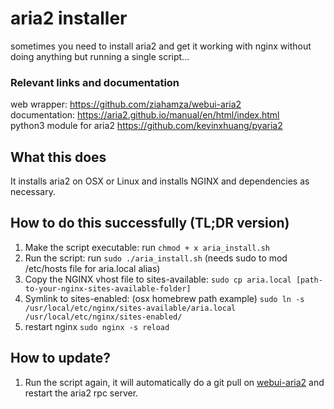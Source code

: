 # aria2 installer
sometimes you need to install aria2 and get it working with nginx without doing anything but running a single script...

### Relevant links and documentation
web wrapper: https://github.com/ziahamza/webui-aria2   
documentation: https://aria2.github.io/manual/en/html/index.html   
python3 module for aria2 https://github.com/kevinxhuang/pyaria2   

## What this does

It installs aria2 on OSX or Linux and installs NGINX and dependencies as necessary.

## How to do this successfully (TL;DR version)

1. Make the script executable: run `chmod + x aria_install.sh` 
2. Run the script: run `sudo ./aria_install.sh` (needs sudo to mod /etc/hosts file for aria.local alias)
3. Copy the NGINX vhost file to sites-available: `sudo cp aria.local [path-to-your-nginx-sites-available-folder]`
4. Symlink to sites-enabled: (osx homebrew path example) `sudo ln -s /usr/local/etc/nginx/sites-available/aria.local /usr/local/etc/nginx/sites-enabled/`
5. restart nginx `sudo nginx -s reload`

## How to update?

1. Run the script again, it will automatically do a git pull on [webui-aria2](https://github.com/ziahamza/webui-aria2) and restart the aria2 rpc server.

